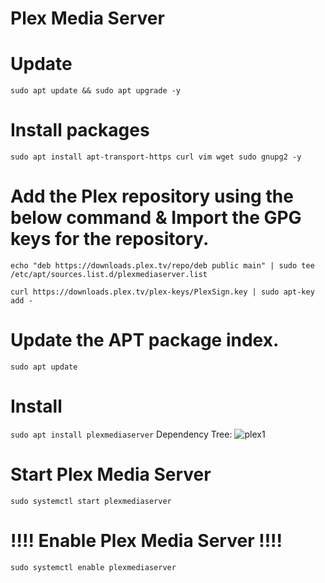 # Plex Media Server

# Update
```sudo apt update && sudo apt upgrade -y```
# Install packages
```sudo apt install apt-transport-https curl vim wget sudo gnupg2 -y```

# Add the Plex repository using the below command & Import the GPG keys for the repository.
```echo "deb https://downloads.plex.tv/repo/deb public main" | sudo tee /etc/apt/sources.list.d/plexmediaserver.list```

```curl https://downloads.plex.tv/plex-keys/PlexSign.key | sudo apt-key add -```

# Update the APT package index.
```sudo apt update```<br>
# Install
```sudo apt install plexmediaserver```
Dependency Tree:
![plex1](https://github.com/epicinsomniac/dock/assets/135930881/6766e032-f177-49a1-89d9-77383669f294)

# Start Plex Media Server
```sudo systemctl start plexmediaserver```

# !!!! Enable Plex Media Server !!!!
```sudo systemctl enable plexmediaserver```
